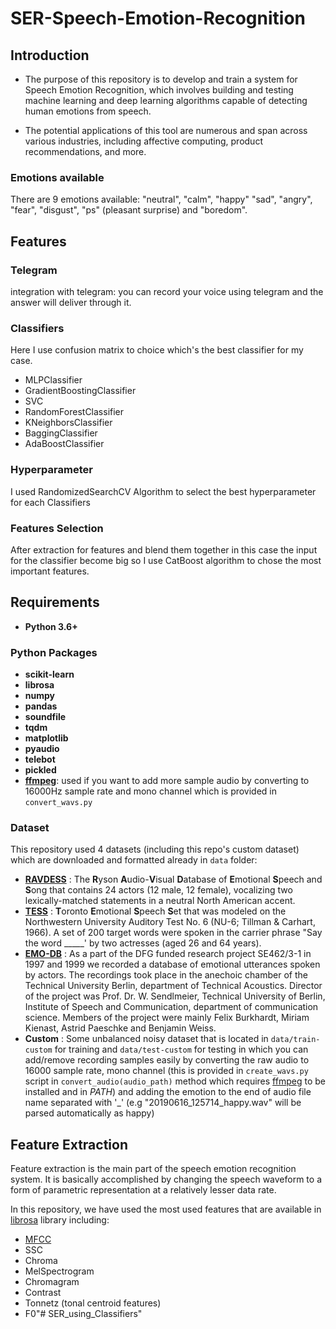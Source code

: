 # SER-Speech-Emotion-Recognition
## Introduction
- The purpose of this repository is to develop and train a system for Speech Emotion Recognition, which involves building and testing machine learning and deep learning algorithms capable of detecting human emotions from speech.

- The potential applications of this tool are numerous and span across various industries, including affective computing, product recommendations, and more.
### Emotions available
There are 9 emotions available: "neutral", "calm", "happy" "sad", "angry", "fear", "disgust", "ps" (pleasant surprise) and "boredom".
## Features
### Telegram
integration with telegram: you can record your voice using telegram and the answer will deliver through it.
### Classifiers
Here I use confusion matrix to choice which's the best classifier for my case.
- MLPClassifier
- GradientBoostingClassifier
- SVC
- RandomForestClassifier
- KNeighborsClassifier
- BaggingClassifier
- AdaBoostClassifier
### Hyperparameter
I used RandomizedSearchCV Algorithm to select the best hyperparameter for each Classifiers
### Features Selection
After extraction for features and blend them together in this case the input for the classifier become big so I use CatBoost algorithm to chose the most important features.

## Requirements
- **Python 3.6+**
### Python Packages
- **scikit-learn**
- **librosa**
- **numpy**
- **pandas**
- **soundfile**
- **tqdm**
- **matplotlib**
- **pyaudio**
- **telebot**
- **pickled**
- **[ffmpeg](https://ffmpeg.org/)**: used if you want to add more sample audio by converting to 16000Hz sample rate and mono channel which is provided in ``convert_wavs.py``

### Dataset
This repository used 4 datasets (including this repo's custom dataset) which are downloaded and formatted already in `data` folder:
- [**RAVDESS**](https://zenodo.org/record/1188976) : The **R**yson **A**udio-**V**isual **D**atabase of **E**motional **S**peech and **S**ong that contains 24 actors (12 male, 12 female), vocalizing two lexically-matched statements in a neutral North American accent.
- [**TESS**](https://tspace.library.utoronto.ca/handle/1807/24487) : **T**oronto **E**motional **S**peech **S**et that was modeled on the Northwestern University Auditory Test No. 6 (NU-6; Tillman & Carhart, 1966). A set of 200 target words were spoken in the carrier phrase "Say the word _____' by two actresses (aged 26 and 64 years).
- [**EMO-DB**](http://emodb.bilderbar.info/docu/) : As a part of the DFG funded research project SE462/3-1 in 1997 and 1999 we recorded a database of emotional utterances spoken by actors. The recordings took place in the anechoic chamber of the Technical University Berlin, department of Technical Acoustics. Director of the project was Prof. Dr. W. Sendlmeier, Technical University of Berlin, Institute of Speech and Communication, department of communication science. Members of the project were mainly Felix Burkhardt, Miriam Kienast, Astrid Paeschke and Benjamin Weiss.
- **Custom** : Some unbalanced noisy dataset that is located in `data/train-custom` for training and `data/test-custom` for testing in which you can add/remove recording samples easily by converting the raw audio to 16000 sample rate, mono channel (this is provided in `create_wavs.py` script in ``convert_audio(audio_path)`` method which requires [ffmpeg](https://ffmpeg.org/) to be installed and in *PATH*) and adding the emotion to the end of audio file name separated with '_' (e.g "20190616_125714_happy.wav" will be parsed automatically as happy)


## Feature Extraction
Feature extraction is the main part of the speech emotion recognition system. It is basically accomplished by changing the speech waveform to a form of parametric representation at a relatively lesser data rate.

In this repository, we have used the most used features that are available in [librosa](https://github.com/librosa/librosa) library including:
- [MFCC](https://en.wikipedia.org/wiki/Mel-frequency_cepstrum)
- SSC
- Chroma 
- MelSpectrogram
- Chromagram 
- Contrast
- Tonnetz (tonal centroid features)
- F0"# SER_using_Classifiers" 
